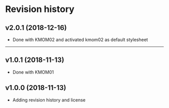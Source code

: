Revision history
========================

v2.0.1 (2018-12-16)
--------------------------
* Done with KMOM02 and activated kmom02 as default stylesheet



--------------------------

v1.0.1 (2018-11-13)
--------------------------

* Done with KMOM01



v1.0.0 (2018-11-13)
--------------------------

* Adding revision history and license
